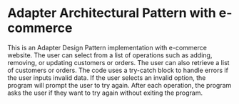 # Adapter Architectural Pattern with e-commerce

This is an Adapter Design Pattern implementation with e-commerce website. The user can select from a list of operations such as adding, removing, or updating customers or orders. The user can also retrieve a list of customers or orders. The code uses a try-catch block to handle errors if the user inputs invalid data. If the user selects an invalid option, the program will prompt the user to try again. After each operation, the program asks the user if they want to try again without exiting the program.
